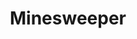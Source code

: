 ---
layout: page
title: Minesweeper
description: multiplayer minesweeper built using pthreads and sockets in C++ 
img: 
importance: 1
redirect: 
category: projects
---